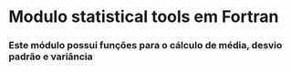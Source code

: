 # Modulo statistical tools em Fortran 
### Este módulo possui funções para o cálculo de média, desvio padrão e variância
